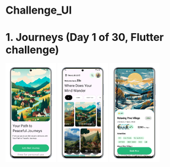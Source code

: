 # Challenge_UI

# 1. Journeys (Day 1 of 30, Flutter challenge)
<img src="journeys/1-portrait.png" width="27%" height="27%"> <img src="journeys/2-portrait.png" width="27%" height="27%"> <img src="journeys/3-portrait.png" width="27%" height="27%">
